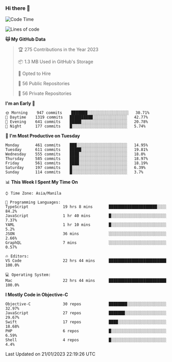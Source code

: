 ### Hi there 👋

<!--START_SECTION:waka-->
![Code Time](http://img.shields.io/badge/Code%20Time-3%2C563%20hrs%2028%20mins-blue)

![Lines of code](https://img.shields.io/badge/From%20Hello%20World%20I%27ve%20Written-2%20Million%20lines%20of%20code-blue)

**🐱 My GitHub Data** 

> 🏆 275 Contributions in the Year 2023
 > 
> 📦 1.3 MB Used in GitHub's Storage 
 > 
> 💼 Opted to Hire
 > 
> 📜 56 Public Repositories 
 > 
> 🔑 56 Private Repositories  
 > 
**I'm an Early 🐤** 

```text
🌞 Morning    947 commits    ███████░░░░░░░░░░░░░░░░░░   30.71% 
🌆 Daytime    1319 commits   ██████████░░░░░░░░░░░░░░░   42.77% 
🌃 Evening    641 commits    █████░░░░░░░░░░░░░░░░░░░░   20.78% 
🌙 Night      177 commits    █░░░░░░░░░░░░░░░░░░░░░░░░   5.74%

```
📅 **I'm Most Productive on Tuesday** 

```text
Monday       461 commits    ███░░░░░░░░░░░░░░░░░░░░░░   14.95% 
Tuesday      611 commits    █████░░░░░░░░░░░░░░░░░░░░   19.81% 
Wednesday    555 commits    ████░░░░░░░░░░░░░░░░░░░░░   18.0% 
Thursday     585 commits    ████░░░░░░░░░░░░░░░░░░░░░   18.97% 
Friday       561 commits    ████░░░░░░░░░░░░░░░░░░░░░   18.19% 
Saturday     197 commits    █░░░░░░░░░░░░░░░░░░░░░░░░   6.39% 
Sunday       114 commits    █░░░░░░░░░░░░░░░░░░░░░░░░   3.7%

```


📊 **This Week I Spent My Time On** 

```text
⌚︎ Time Zone: Asia/Manila

💬 Programming Languages: 
TypeScript               19 hrs 8 mins       █████████████████████░░░░   84.2% 
JavaScript               1 hr 40 mins        █░░░░░░░░░░░░░░░░░░░░░░░░   7.37% 
YAML                     1 hr 10 mins        █░░░░░░░░░░░░░░░░░░░░░░░░   5.2% 
JSON                     36 mins             ░░░░░░░░░░░░░░░░░░░░░░░░░   2.66% 
GraphQL                  7 mins              ░░░░░░░░░░░░░░░░░░░░░░░░░   0.57%

🔥 Editors: 
VS Code                  22 hrs 44 mins      █████████████████████████   100.0%

💻 Operating System: 
Mac                      22 hrs 44 mins      █████████████████████████   100.0%

```

**I Mostly Code in Objective-C** 

```text
Objective-C              30 repos            ████████░░░░░░░░░░░░░░░░░   32.97% 
JavaScript               27 repos            ███████░░░░░░░░░░░░░░░░░░   29.67% 
Swift                    17 repos            ████░░░░░░░░░░░░░░░░░░░░░   18.68% 
PHP                      6 repos             █░░░░░░░░░░░░░░░░░░░░░░░░   6.59% 
Shell                    4 repos             █░░░░░░░░░░░░░░░░░░░░░░░░   4.4%

```



 Last Updated on 21/01/2023 22:19:26 UTC
<!--END_SECTION:waka-->


<!--
**rad182/rad182** is a ✨ _special_ ✨ repository because its `README.md` (this file) appears on your GitHub profile.

Here are some ideas to get you started:

- 🔭 I’m currently working on ...
- 🌱 I’m currently learning ...
- 👯 I’m looking to collaborate on ...
- 🤔 I’m looking for help with ...
- 💬 Ask me about ...
- 📫 How to reach me: ...
- 😄 Pronouns: ...
- ⚡ Fun fact: ...
-->
